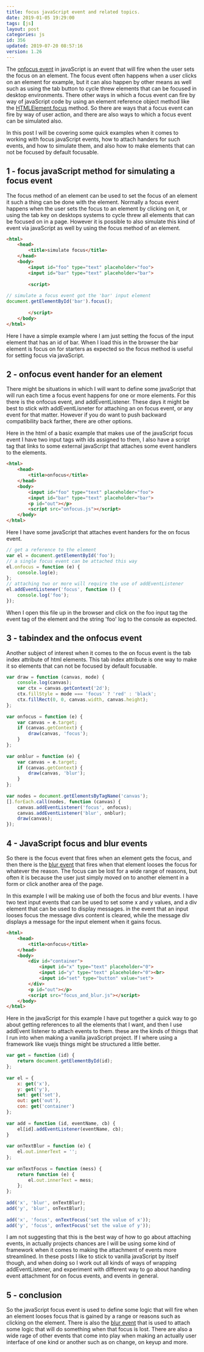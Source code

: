```yaml
---
title: focus javaScript event and related topics.
date: 2019-01-05 19:29:00
tags: [js]
layout: post
categories: js
id: 356
updated: 2019-07-20 08:57:16
version: 1.26
---
```


The [onfocus event](https://developer.mozilla.org/en-US/docs/Web/API/GlobalEventHandlers/onfocus) in javaScript is an event that will fire when the user sets the focus on an element. The focus event often happens when a user clicks on an element for example, but it can also happen by other means as well such as using the tab button to cycle threw elements that can be focused in desktop environments. There other ways in which a focus event can fire by way of javaScript code by using an element reference object method like the [HTMLElement.focus](https://developer.mozilla.org/en-US/docs/Web/API/HTMLElement/focus) method. So there are ways that a focus event can fire by way of user action, and there are also ways to which a focus event can be simulated also.

In this post I will be covering some quick examples when it comes to working with focus javaScript events, how to attach handers for such events, and how to simulate them, and also how to make elements that can not be focused by default focusable.

<!-- more -->

## 1 - focus javaScript method for simulating a focus event

The focus method of an element can be used to set the focus of an element it such a thing can be done with the element. Normally a focus event happens when the user sets the focus to an element by clicking on it, or using the tab key on desktops systems to cycle threw all elements that can be focused on in a page. However it is possible to also simulate this kind of event via javaScript as well by using the focus method of an element.

```html
<html>
    <head>
        <title>simulate focus</title>
    </head>
    <body>
        <input id="foo" type="text" placeholder="foo">
        <input id="bar" type="text" placeholder="bar">
 
        <script>
 
// simulate a focus event got the 'bar' input element
document.getElementById('bar').focus();
 
        </script>
    </body>
</html>
```

Here I have a simple example where I am just setting the focus of the input element that has an id of bar. When I load this in the browser the bar element is focus on for starters as expected so the focus method is useful for setting focus via javaScript.

## 2 - onfocus event hander for an element

There might be situations in which I will want to define some javaScript that will run each time a focus event happens for one or more elements. For this there is the onfocus event, and addEventListener. These days it might be best to stick with addEventLisneter for attaching an on focus event, or any event for that matter. However if you do want to push backward compatibility back farther, there are other options.

Here in the html of a basic example that makes use of the javaScript focus event I have two input tags with ids assigned to them, I also have a script tag that links to some external javaScript that attaches some event handlers to the elements.

```html
<html>
    <head>
        <title>onfocus</title>
    </head>
    <body>
        <input id="foo" type="text" placeholder="foo">
        <input id="bar" type="text" placeholder="bar">
        <p id="out"></p>
        <script src="onfocus.js"></script>
    </body>
</html>
```

Here I have some javaScript that attaches event handers for the on focus event.

```js
// get a reference to the element
var el = document.getElementById('foo');
// a single focus event can be attached this way
el.onfocus = function (e) {
    console.log(e);
};
// attaching two or more will require the use of addEventListener
el.addEventListener('focus', function () {
    console.log('foo');
});

```

When I open this file up in the browser and click on the foo input tag the event tag of the element and the string 'foo' log to the console as expected.

## 3 - tabindex and the onfocus event

Another subject of interest when it comes to the on focus event is the tab index attribute of html elements. This tab index attribute is one way to make it so elements that can not be focused by default focusable.

```js
var draw = function (canvas, mode) {
    console.log(canvas);
    var ctx = canvas.getContext('2d');
    ctx.fillStyle = mode === 'focus' ? 'red' : 'black';
    ctx.fillRect(0, 0, canvas.width, canvas.height);
};
 
var onfocus = function (e) {
    var canvas = e.target;
    if (canvas.getContext) {
        draw(canvas, 'focus');
    }
};
 
var onblur = function (e) {
    var canvas = e.target;
    if (canvas.getContext) {
        draw(canvas, 'blur');
    }
};
 
var nodes = document.getElementsByTagName('canvas');
[].forEach.call(nodes, function (canvas) {
    canvas.addEventListener('focus', onfocus);
    canvas.addEventListener('blur', onblur);
    draw(canvas);
});
```

## 4 - JavaScript focus and blur events

So there is the focus event that fires when an element gets the focus, and then there is the [blur event](/2019/01/08/js-onblur/) that fires when that element looses the focus for whatever the reason. The focus can be lost for a wide range of reasons, but often it is because the user just simply moved on to another element in a form or click another area of the page.

In this example I will be making use of both the focus and blur events. I have two text input events that can be used to set some x and y values, and a div element that can be used to display messages. in the event that an input looses focus the message divs content is cleared, while the message div displays a message for the input element when it gains focus.

```html
<html>
    <head>
        <title>onfocus</title>
    </head>
    <body>
        <div id="container">
            <input id="x" type="text" placeholder="0">
            <input id="y" type="text" placeholder="0"><br>
            <input id="set" type="button" value="set">
        </div>
        <p id="out"></p>
        <script src="focus_and_blur.js"></script>
    </body>
</html>
```

Here in the javaScript for this example I have put together a quick way to go about getting references to all the elements that I want, and then I use addEvent listener to attach events to them. these are the kinds of things that I run into when making a vanilla javaScript project. If I where using a framework like vuejs things might be structured a little better.

```js
var get = function (id) {
    return document.getElementById(id);
};
 
var el = {
    x: get('x'),
    y: get('y'),
    set: get('set'),
    out: get('out'),
    con: get('container')
};
 
var add = function (id, eventName, cb) {
    el[id].addEventListener(eventName, cb);
}
 
var onTextBlur = function (e) {
    el.out.innerText = '';
};
 
var onTextFocus = function (mess) {
    return function (e) {
        el.out.innerText = mess;
    };
};
 
add('x', 'blur', onTextBlur);
add('y', 'blur', onTextBlur);
 
add('x', 'focus', onTextFocus('set the value of x'));
add('y', 'focus', onTextFocus('set the value of y'));
```

I am not suggesting that this is the best way of how to go about attaching events, in actually projects chances are I will be using some kind of framework when it comes to making the attachment of events more streamlined. In these posts I like to stick to vanilla javaScript by itself though, and when doing so I work out all kinds of ways of wrapping addEventListener, and experiment with different way to go about handing event attachment for on focus events, and events in general. 

## 5 - conclusion

So the javaScript focus event is used to define some logic that will fire when an element looses focus that is gained by a range or reasons such as clicking on the element. There is also the [blur event](/2019/01/08/js-onblur/) that is used to attach some logic that will do something when that focus is lost. There are also a wide rage of other events that come into play when making an actually user interface of one kind or another such as on change, on keyup and more.